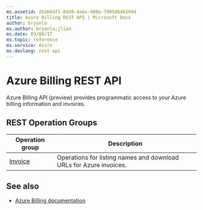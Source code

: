 ```yaml
---
ms.assetid: 26d66df1-84d9-4abc-980e-7995d846399d
title: Azure Billing REST API | Microsoft Docs
author: bryanla
ms.author: bryanla;jlian
ms.date: 03/08/17
ms.topic: reference
ms.service: Azure
ms.devlang: rest-api 
---
```


# Azure Billing REST API

Azure Billing API (preview) provides programmatic access to your Azure billing information and invoices. 

## REST Operation Groups 

| Operation group | Description                                                        |
|-----------------|--------------------------------------------------------------------|
| [Invoice](./Invoices.json)         | Operations for listing names and download URLs for Azure invoices. |

## See also

- [Azure Billing documentation](https://docs.microsoft.com/azure/billing/)
